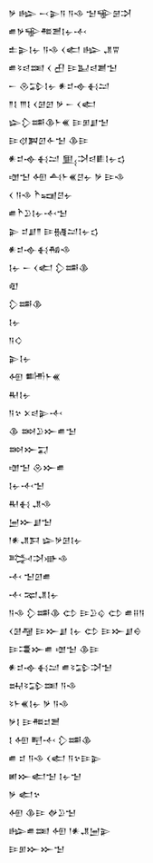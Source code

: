 <div class='block'>
<div class='line'>𒃻 𒈗 𒁁𒉌𒀀 𒀀𒈾 𒈠𒊍𒇡𒋫</div>
<div class='line'>𒌑𒃻𒊍𒍣𒍪𒋙𒉡𒋾</div>
<div class='line'>𒉺𒉌𒋙𒉡 𒀀𒈾 𒌋𒅗 𒈗 𒂗𒐊</div>
<div class='line'>𒌑𒂟𒁀𒌅 𒌋 𒌷 𒄿𒆏𒁀𒋢𒈠</div>
<div class='line'>𒀸 𒊮𒁉𒋙𒉡 𒀭𒄑𒉢𒈬𒁺</div>
<div class='line'>𒈫𒋙 𒐈𒋙 𒌋𒌆𒇻 𒃻 𒀸 𒌋𒅗</div>
<div class='line'>𒇽𒁷𒌁𒆠𒈨𒌍 𒄿𒁳𒋗𒈠</div>
<div class='line'>𒄿𒋼𒀉𒇻𒅆𒈠 𒆠𒄿</div>
<div class='line'>𒀭𒄑𒉢𒈬𒁺 𒅅𒋫𒁀𒀾𒋙𒉡𒌓</div>
<div class='line'>𒌝𒈠 𒅇 𒋀𒈨𒌍𒆪𒉡 𒃻 𒄿𒈾</div>
<div class='line'>𒌋 𒀀𒈾 𒋻𒍢𒆪𒉡</div>
<div class='line'>𒌑𒋻𒊒𒋙𒉡𒋾𒈠</div>
<div class='line'>𒉌 𒄑𒋗𒈫 𒄿𒉆𒁺𒋙𒉡𒌓</div>
<div class='line'>𒀭𒄑𒉢𒈬𒄀𒈾</div>
<div class='line'>𒋙𒉡 𒀸 𒌋𒅗 𒁷𒌁𒆠</div>
<div class='line'>𒊏</div>
<div class='line'>𒁷𒌁𒆠</div>
<div class='line'>𒋙𒉡</div>
<div class='line'>𒀀𒄭</div>
<div class='line'>𒉌𒋙𒉡</div>
<div class='line'>𒅇 𒌦𒈨𒌍</div>
<div class='line'>𒊑𒋙𒉡</div>
<div class='line'>𒀀𒆳 𒉽𒁀𒉌𒋾</div>
<div class='line'>𒆠 𒇷𒊒𒁍𒌑𒈠</div>
<div class='line'>𒇷𒁍𒍑</div>
<div class='line'>𒌝𒈠 𒊮𒁍𒌑</div>
<div class='line'>𒋙𒉡𒋾𒈠</div>
<div class='line'>𒊑𒈬 𒂗𒈾</div>
<div class='line'>𒅁𒁍𒋗𒈠</div>
<div class='line'>𒁹𒀭𒂗𒁕 𒇽𒃻𒌆𒋙𒉡</div>
<div class='line'>𒅋𒋫𒀝𒈾</div>
<div class='line'>𒋾 𒈠𒇻𒌑</div>
<div class='line'>𒋾 𒉈𒂗𒋙𒉡</div>
<div class='line'>𒀀𒈾 𒁷𒌁𒆠 𒌌 𒄿𒊒𒌒 𒌌 𒌑𒍝𒀀</div>
<div class='line'>𒌋𒌆𒆷 𒄿𒁍𒋗 𒋙𒉡 𒌌 𒄿𒁍𒋗𒀪</div>
<div class='line'>𒄿𒃮𒁍𒌑 𒌝𒈠 𒆠𒄿</div>
<div class='line'>𒀭𒄑𒉢𒈬𒁺 𒌑𒂟𒁉𒋫𒈠</div>
<div class='line'>𒊻𒂟𒁉𒌅 𒀀𒈾</div>
<div class='line'>𒂟𒈨𒌍𒋙𒉡 𒃻 𒀀𒈾</div>
<div class='line'>𒃻𒋙 𒄿𒍣𒄑𒍪</div>
<div class='line'>𒋙 𒅇 𒋃𒋾 𒁷𒌁𒆠</div>
<div class='line'>𒌑 𒄑 𒀀𒈾 𒌋𒅗 𒀀𒆳𒄿𒉌</div>
<div class='line'>𒅖𒁍𒅗𒈠 𒋙𒉡𒈠</div>
<div class='line'>𒃻 𒅗𒆳</div>
<div class='line'>𒅇 𒆠𒄿 𒉻𒊒𒈠</div>
<div class='line'>𒈗𒌑𒌅 𒅇 𒁹𒀭𒂗𒅁𒉌</div>
<div class='line'>𒄿𒁳𒁍𒁍𒈠</div>
</div>